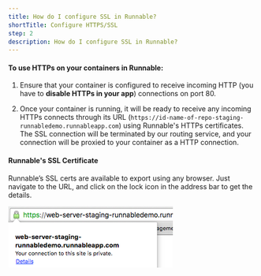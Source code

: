 ```yaml
---
title: How do I configure SSL in Runnable?
shortTitle: Configure HTTPS/SSL
step: 2
description: How do I configure SSL in Runnable?
---
```


#### To use HTTPs on your containers in Runnable:
1. Ensure that your container is configured to receive incoming HTTP (you have to **disable HTTPs in your app**) connections on port 80. 

2. Once your container is running, it will be ready to receive any incoming HTTPs connects through its URL (```https://id-name-of-repo-staging-runnabledemo.runnableapp.com```) using Runnable's HTTPs certificates. The SSL connection will be terminated by our routing service, and your connection will be proxied to your container as a HTTP connection.

#### Runnable's SSL Certificate
Runnable’s SSL certs are available to export using any browser. Just navigate to the URL, and click on the lock icon in the address bar to get the details.

 ![SSL Cert in Chrome](/images/runnablessl.png)

